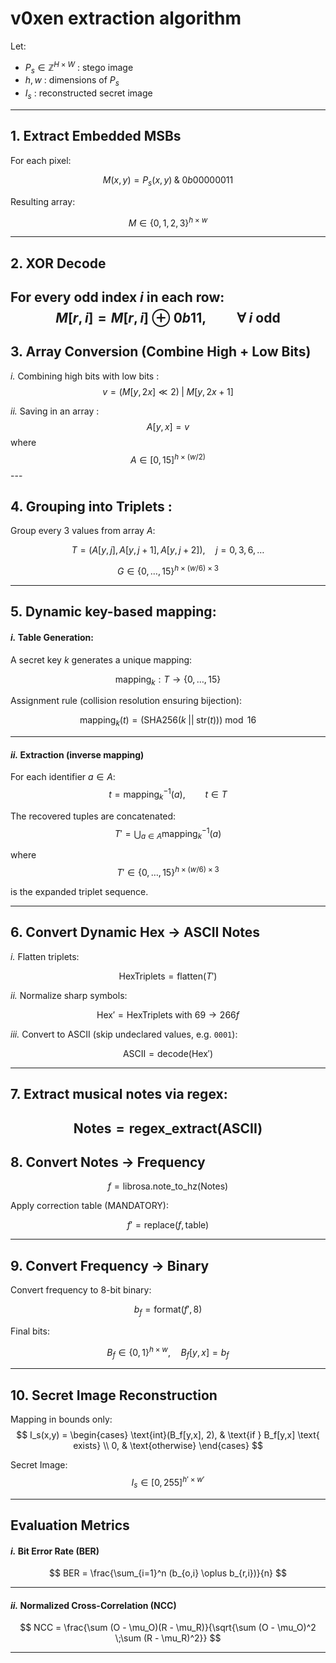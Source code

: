 
# v0xen extraction algorithm

Let:

- $P_s \in \mathbb{Z}^{H \times W}$ : stego image 
- $h,w$ : dimensions of $P_s$  
- $I_s$ : reconstructed secret image  

---

## 1. Extract Embedded MSBs

For each pixel:

$$ M(x,y) = P_s(x,y) \;\&\; 0b00000011 $$

Resulting array:

$$ M \in \{0,1,2,3\}^{h \times w} $$

---

## 2. XOR Decode

For every odd index $i$ in each row:
$$
M[r,i] = M[r,i] \oplus 0b11,\qquad \forall\ i\ \text{odd}
$$
---

## 3. Array Conversion (Combine High + Low Bits)

*i.* Combining high bits with low bits :
$$ v = (M[y,2x] \ll 2) \;|\; M[y,2x+1] $$

*ii.* Saving in an array :
$$ A[y,x] = v $$ where 
$$ A \in [0,15]^{h \times (w/2)} $$ ---
## 4. Grouping into Triplets :

Group every 3 values from array $A$:

$$
T = (A[y,j], A[y,j+1], A[y,j+2]), \quad j = 0,3,6,\dots
$$

$$
G \in \{0,\dots,15\}^{h \times (w/6) \times 3}
$$

---

## 5. Dynamic key-based mapping:

#### *i.* Table Generation:

A secret key $k$ generates a unique mapping:

$$
\text{mapping}_k : T \to \{0,\dots,15\}
$$

Assignment rule (collision resolution ensuring bijection):

$$
\text{mapping}_k(t) = \big(\text{SHA256}(k \;||\; \text{str}(t))\big) \bmod 16
$$

---
#### *ii.* Extraction (inverse mapping)

For each identifier $a \in A$:
$$
t = \text{mapping}_k^{-1}(a), \qquad t \in T
$$

The recovered tuples are concatenated:
$$
T' = \bigcup_{a \in A} \text{mapping}_k^{-1}(a)
$$

where 
$$
T' \in \{0,\dots,15\}^{h \times (w/6) \times 3}
$$

is the expanded triplet sequence.

---

## 6. Convert Dynamic Hex → ASCII Notes

*i.* Flatten triplets:

$$
\text{HexTriplets} = \text{flatten}(T')
$$

*ii.* Normalize sharp symbols:

$$
\text{Hex}' = \text{HexTriplets} \;\text{with } 69 \to 266f
$$

*iii.* Convert to ASCII (skip undeclared values, e.g. `0001`):

$$
\text{ASCII} = \text{decode}(\text{Hex}')
$$

---
## 7. Extract musical notes via regex:

$$
\text{Notes} = \text{regex\_extract}(\text{ASCII})
$$
---

## 8. Convert Notes → Frequency

$$ f = \text{librosa.note\_to\_hz}(\text{Notes}) $$

Apply correction table (MANDATORY):

$$ f' = \text{replace}(f, \text{table}) $$

---

## 9. Convert Frequency → Binary

Convert frequency to 8-bit binary:

$$
b_f = \text{format}(f', 8)
$$

Final bits:

$$
B_f \in \{0,1\}^{h \times w}, \quad B_f[y,x] = b_f
$$

---

## 10. Secret Image Reconstruction


Mapping in bounds only:
$$
I_s(x,y) = 
\begin{cases}
\text{int}(B_f[y,x], 2), & \text{if } B_f[y,x] \text{ exists} \\
0, & \text{otherwise}
\end{cases}
$$

Secret Image:
$$ I_s \in [0,255]^{h' \times w'} $$

---

## Evaluation Metrics

#### *i.* Bit Error Rate (BER)

$$ BER = \frac{\sum_{i=1}^n (b_{o,i} \oplus b_{r,i})}{n} $$

---

#### *ii.* Normalized Cross-Correlation (NCC)

$$ NCC = \frac{\sum (O - \mu_O)(R - \mu_R)}{\sqrt{\sum (O - \mu_O)^2 \;\sum (R - \mu_R)^2}} $$

---
